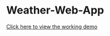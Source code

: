 # Weather-Web-App

[Click here to view the working demo](https://praveen2105.github.io/Weather-Web-App/)
